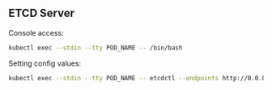 ## ETCD Server

Console access:

```bash
kubectl exec --stdin --tty POD_NAME -- /bin/bash
```

Setting config values:

```bash
kubectl exec --stdin --tty POD_NAME -- etcdctl --endpoints http://0.0.0.0:2379 set /environments/dev/services/webflix-service/1.0.0/config/rest-config/maintenance-mode true
```
